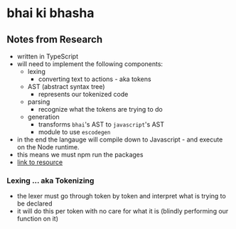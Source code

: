 # bhai ki bhasha

## Notes from Research
- written in TypeScript
- will need to implement the following components:
  - lexing
    - converting text to actions - aka tokens
  - AST (abstract syntax tree)
    - represents our tokenized code 
  - parsing
    - recognize what the tokens are trying to do
  - generation
    - transforms `bhai`'s AST to `javascript`'s AST
    - module to use `escodegen`
- in the end the langauge will compile down to Javascript - and execute on the Node runtime.
- this means we must npm run the packages 
- [link to resource](https://balit.boxxen.org/overview/lexing)

### Lexing ... aka Tokenizing
- the lexer must go through token by token and interpret what is trying to be declared
- it will do this per token with no care for what it is (blindly performing our function on it)
